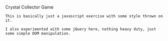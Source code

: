 Crystal Collector Game

	This is basically just a javascript exercise with some style thrown on it. 

	I also experimented with some jQuery here, nothing heavy duty, just some simple DOM manipulation.
	

